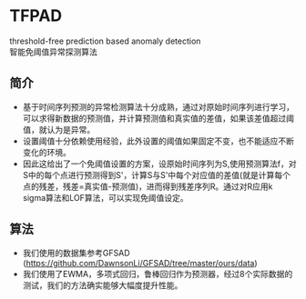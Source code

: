 # TFPAD
threshold-free prediction based anomaly detection <br>
智能免阈值异常探测算法 <br>
## 简介 <br>
* 基于时间序列预测的异常检测算法十分成熟，通过对原始时间序列进行学习，可以求得新数据的预测值，并计算预测值和真实值的差值，如果该差值超过阈值，就认为是异常。
* 设置阈值十分依赖使用经验，此外设置的阈值如果固定不变，也不能适应不断变化的环境。
* 因此这给出了一个免阈值设置的方案，设原始时间序列为S,使用预测算法f，对S中的每个点进行预测得到S'，计算S与S'中每个对应值的差值(就是计算每个点的残差，残差=真实值-预测值)，进而得到残差序列R。通过对R应用k sigma算法和LOF算法，可以实现免阈值设定。
## 算法 <br>
* 我们使用的数据集参考GFSAD (https://github.com/DawnsonLi/GFSAD/tree/master/ours/data)
* 我们使用了EWMA，多项式回归，鲁棒回归作为预测器，经过8个实际数据的测试，我们的方法确实能够大幅度提升性能。
